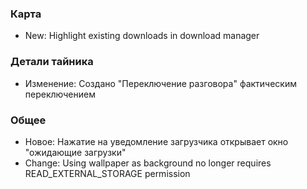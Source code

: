 ### Карта
- New: Highlight existing downloads in download manager

### Детали тайника
- Изменение: Создано "Переключение разговора" фактическим переключением

### Общее
- Новое: Нажатие на уведомление загрузчика открывает окно "ожидающие загрузки"
- Change: Using wallpaper as background no longer requires READ_EXTERNAL_STORAGE permission
